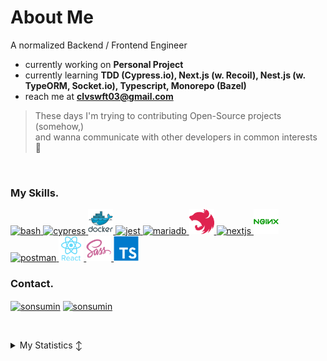 # About Me

A normalized Backend / Frontend Engineer

- currently working on **Personal Project**
- currently learning **TDD (Cypress.io), Next.js (w. Recoil), Nest.js (w. TypeORM, Socket.io), Typescript, Monorepo (Bazel)**
- reach me at **clvswft03@gmail.com**

> These days I'm trying to contributing Open-Source projects (somehow,)\
> and wanna communicate with other developers in common interests 💬

&nbsp;

<h3 align="left">My Skills.</h3>
<p align="left"> <a href="https://www.gnu.org/software/bash/" target="_blank" rel="noreferrer"> <img src="https://www.vectorlogo.zone/logos/gnu_bash/gnu_bash-icon.svg" alt="bash" width="40" height="40"/> </a> <a href="https://www.cypress.io" target="_blank" rel="noreferrer"> <img src="https://raw.githubusercontent.com/simple-icons/simple-icons/6e46ec1fc23b60c8fd0d2f2ff46db82e16dbd75f/icons/cypress.svg" alt="cypress" width="40" height="40"/> </a> <a href="https://www.docker.com/" target="_blank" rel="noreferrer"> <img src="https://raw.githubusercontent.com/devicons/devicon/master/icons/docker/docker-original-wordmark.svg" alt="docker" width="40" height="40"/> </a> <a href="https://jestjs.io" target="_blank" rel="noreferrer"> <img src="https://www.vectorlogo.zone/logos/jestjsio/jestjsio-icon.svg" alt="jest" width="40" height="40"/> </a> <a href="https://mariadb.org/" target="_blank" rel="noreferrer"> <img src="https://www.vectorlogo.zone/logos/mariadb/mariadb-icon.svg" alt="mariadb" width="40" height="40"/> </a> <a href="https://nestjs.com/" target="_blank" rel="noreferrer"> <img src="https://raw.githubusercontent.com/devicons/devicon/master/icons/nestjs/nestjs-plain.svg" alt="nestjs" width="40" height="40"/> </a> <a href="https://nextjs.org/" target="_blank" rel="noreferrer"> <img src="https://cdn.worldvectorlogo.com/logos/nextjs-2.svg" alt="nextjs" width="40" height="40"/> </a> <a href="https://www.nginx.com" target="_blank" rel="noreferrer"> <img src="https://raw.githubusercontent.com/devicons/devicon/master/icons/nginx/nginx-original.svg" alt="nginx" width="40" height="40"/> </a> <a href="https://postman.com" target="_blank" rel="noreferrer"> <img src="https://www.vectorlogo.zone/logos/getpostman/getpostman-icon.svg" alt="postman" width="40" height="40"/> </a> <a href="https://reactjs.org/" target="_blank" rel="noreferrer"> <img src="https://raw.githubusercontent.com/devicons/devicon/master/icons/react/react-original-wordmark.svg" alt="react" width="40" height="40"/> </a> <a href="https://sass-lang.com" target="_blank" rel="noreferrer"> <img src="https://raw.githubusercontent.com/devicons/devicon/master/icons/sass/sass-original.svg" alt="sass" width="40" height="40"/> </a> <a href="https://www.typescriptlang.org/" target="_blank" rel="noreferrer"> <img src="https://raw.githubusercontent.com/devicons/devicon/master/icons/typescript/typescript-original.svg" alt="typescript" width="40" height="40"/> </a> </p>

<h3 align="left">Contact.</h3>
<p align="left"> <a href="https://linkedin.com/in/sonsumin" target="blank"><img align="center" src="https://raw.githubusercontent.com/rahuldkjain/github-profile-readme-generator/master/src/images/icons/Social/github.svg" alt="sonsumin" height="30" width="40" /></a> <a href="https://linkedin.com/in/sonsumin" target="blank"><img align="center" src="https://raw.githubusercontent.com/rahuldkjain/github-profile-readme-generator/master/src/images/icons/Social/linked-in-alt.svg" alt="sonsumin" height="30" width="40" /></a>
</p>

&nbsp;

<details>
 <summary>My Statistics ↕️</summary>

<!--START_SECTION:waka-->
![Code Time](http://img.shields.io/badge/Code%20Time-415%20hrs%2044%20mins-blue)

![Profile Views](http://img.shields.io/badge/Profile%20Views-233-blue)

**🐱 My GitHub Data** 

> 🏆 405 Contributions in the Year 2022
 > 
> 📦 12.5 MB Used in GitHub's Storage 
 > 
> 💼 Opted to Hire
 > 
> 📜 262 Public Repositories 
 > 
> 🔑 98 Private Repositories  
 > 
**I'm a Night 🦉** 

```text
🌞 Morning    17 commits     ███░░░░░░░░░░░░░░░░░░░░░░   13.28% 
🌆 Daytime    36 commits     ███████░░░░░░░░░░░░░░░░░░   28.12% 
🌃 Evening    37 commits     ███████░░░░░░░░░░░░░░░░░░   28.91% 
🌙 Night      38 commits     ███████░░░░░░░░░░░░░░░░░░   29.69%

```
📅 **I'm Most Productive on Wednesday** 

```text
Monday       14 commits     ██░░░░░░░░░░░░░░░░░░░░░░░   10.94% 
Tuesday      3 commits      ░░░░░░░░░░░░░░░░░░░░░░░░░   2.34% 
Wednesday    37 commits     ███████░░░░░░░░░░░░░░░░░░   28.91% 
Thursday     35 commits     ██████░░░░░░░░░░░░░░░░░░░   27.34% 
Friday       20 commits     ████░░░░░░░░░░░░░░░░░░░░░   15.62% 
Saturday     14 commits     ██░░░░░░░░░░░░░░░░░░░░░░░   10.94% 
Sunday       5 commits      █░░░░░░░░░░░░░░░░░░░░░░░░   3.91%

```


📊 **This Week I Spent My Time On** 

```text
⌚︎ Time Zone: Asia/Seoul

💬 Programming Languages: 
Other                    48 hrs 45 mins      ███████████████░░░░░░░░░░   62.64% 
TypeScript               14 hrs 48 mins      ████░░░░░░░░░░░░░░░░░░░░░   19.03% 
JSON                     5 hrs 53 mins       ██░░░░░░░░░░░░░░░░░░░░░░░   7.58% 
Bash                     1 hr 54 mins        ░░░░░░░░░░░░░░░░░░░░░░░░░   2.44% 
Python                   1 hr 50 mins        ░░░░░░░░░░░░░░░░░░░░░░░░░   2.37%

🔥 Editors: 
Browser                  45 hrs 37 mins      ██████████████░░░░░░░░░░░   58.63% 
VS Code                  29 hrs 2 mins       █████████░░░░░░░░░░░░░░░░   37.31% 
Neovim                   3 hrs 6 mins        █░░░░░░░░░░░░░░░░░░░░░░░░   4.0% 
IntelliJ                 3 mins              ░░░░░░░░░░░░░░░░░░░░░░░░░   0.07%

💻 Operating System: 
Linux                    76 hrs 27 mins      ████████████████████████░   98.24% 
Windows                  1 hr 22 mins        ░░░░░░░░░░░░░░░░░░░░░░░░░   1.76%

```

**I Mostly Code in JavaScript** 

```text
JavaScript               19 repos            ██████░░░░░░░░░░░░░░░░░░░   25.0% 
TypeScript               18 repos            ██████░░░░░░░░░░░░░░░░░░░   23.68% 
Shell                    9 repos             ███░░░░░░░░░░░░░░░░░░░░░░   11.84% 
CSS                      7 repos             ██░░░░░░░░░░░░░░░░░░░░░░░   9.21% 
Python                   6 repos             ██░░░░░░░░░░░░░░░░░░░░░░░   7.89%

```


**Timeline**

![Chart not found](https://raw.githubusercontent.com/todaypp/todaypp/master/charts/bar_graph.png) 


 Last Updated on 10/02/2022 10:45:26 UTC
<!--END_SECTION:waka-->
</details>
